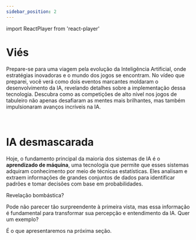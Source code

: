 ```yaml
---
sidebar_position: 2
---
```

import ReactPlayer from 'react-player'

# Viés
Prepare-se para uma viagem pela evolução da Inteligência Artificial, onde estratégias inovadoras e o mundo dos jogos se encontram. No vídeo que preparei, você verá como dois eventos marcantes moldaram o desenvolvimento da IA, revelando detalhes sobre a implementação dessa tecnologia. Descubra como as competições de alto nível nos jogos de tabuleiro não apenas desafiaram as mentes mais brilhantes, mas também impulsionaram avanços incríveis na IA.

<center>
<ReactPlayer url='https://youtu.be/4VzcWj2gFCU' controls='true' />
</center>
<br />

# IA desmascarada

Hoje, o fundamento principal da maioria dos sistemas de IA é o **aprendizado de máquina**, uma tecnologia que permite que esses sistemas adquiram conhecimento por meio de técnicas estatísticas. Eles analisam e extraem informações de grandes conjuntos de dados para identificar padrões e tomar decisões com base em probabilidades.

Revelação bombástica?

Pode não parecer tão surpreendente à primeira vista, mas essa informação é fundamental para transformar sua percepção e entendimento da IA. Quer um exemplo? 

É o que apresentaremos na próxima seção.
